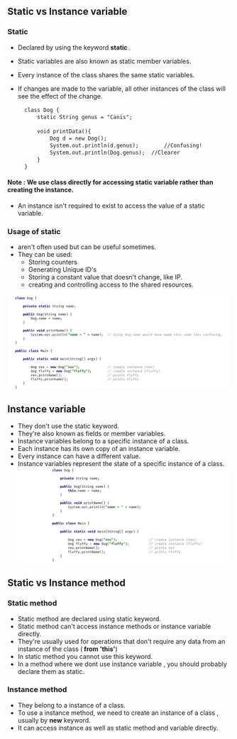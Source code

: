 ## Static vs Instance variable

### Static
- Declared by using the keyword <b> static </b>.
- Static variables are also known as static member variables.
- Every instance of the class shares the same static variables.
- If changes are made to the variable, all other instances of the class will see the effect of the change.


        class Dog {
            static String genus = "Canis";
        
            void printData(){
                Dog d = new Dog();
                System.out.println(d.genus);        //Confusing!
                System.out.println(Dog.genus);  //Clearer
            }
        }

#### Note : We use class directly for accessing static variable rather than creating the instance.

- An instance isn't required to exist to access the value of a static variable.

### Usage of static
- aren't often used but can be useful sometimes.
- They can be used:
  - Storing counters
  - Generating Unique ID's 
  - Storing a constant value that doesn't change, like IP.
  - creating and controlling access to the shared resources.

![img_4.png](img/img_4.png)

## Instance variable
- They don't use the static keyword.
- They're also known as fields or member variables.
- Instance variables belong to a specific instance of a class.
- Each instance has its own copy of an instance variable.
- Every instance can have a different value.
- Instance variables represent the state of a specific instance of a class.
![img_5.png](img/img_5.png)


## Static vs Instance method

### Static method 
- Static method are declared using static keyword.
- Static method can't access instance methods or instance variable directly.
- They're usually used for operations that don't require any data from an instance of the class (<b> from 'this'</b>)
- In static method you cannot use this keyword.
- In a method where we dont use instance variable , you should probably declare them as static.

### Instance method
- They belong to a instance of a class.
- To use a instance method, we need to create an instance of a class , usually by <b>new</b> keyword.
- It can access instance as well as static method and variable directly.